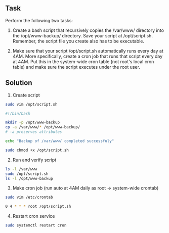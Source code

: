 ## Task
Perform the following two tasks:
1. Create a bash script that recursively copies the /var/www/ directory into the /opt/www-backup/ directory.
   Save your script at /opt/script.sh. Remember, the script file you create also has to be executable.

2. Make sure that your script /opt/script.sh automatically runs every day at 4AM. More specifically, create a cron job that runs that script every day at 4AM. Put this in the system-wide cron table (not root's local cron table) and make sure the script executes under the root user.

## Solution
1. Create script
```bash
sudo vim /opt/script.sh
```
```bash
#!/bin/bash

mkdir -p /opt/www-backup
cp -a /var/www/* /opt/www-backup/
# -a preserves attributes

echo "Backup of /var/www/ completed successfuly"
```
```bash
sudo chmod +x /opt/script.sh
```
2. Run and verify script
```bash
ls -l /var/www
sudo /opt/script.sh
ls -l /opt/www-backup
```
3. Make cron job (run auto at 4AM daily as root -> system-wide crontab)
```bash
sudo vim /etc/crontab
```
```bash
0 4 * * * root /opt/script.sh
```
4. Restart cron service
```bash
sudo systemctl restart cron
```
